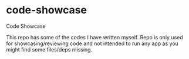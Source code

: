 # code-showcase
Code Showcase

This repo has some of the codes I have written myself.
Repo is only used for showcasing/reviewing code and not intended to run any app as you might find some files/deps missing.
